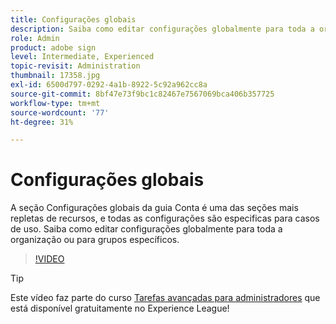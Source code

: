 ```yaml
---
title: Configurações globais
description: Saiba como editar configurações globalmente para toda a organização ou para grupos específicos
role: Admin
product: adobe sign
level: Intermediate, Experienced
topic-revisit: Administration
thumbnail: 17358.jpg
exl-id: 6500d797-0292-4a1b-8922-5c92a962cc8a
source-git-commit: 8bf47e73f9bc1c82467e7567069bca406b357725
workflow-type: tm+mt
source-wordcount: '77'
ht-degree: 31%

---
```


# Configurações globais

A seção Configurações globais da guia Conta é uma das seções mais repletas de recursos, e todas as configurações são especificas para casos de uso. Saiba como editar configurações globalmente para toda a organização ou para grupos específicos.

>[!VIDEO](https://video.tv.adobe.com/v/3412507?hidetitle=true)

>[!TIP]
>
>Este vídeo faz parte do curso [Tarefas avançadas para administradores](https://experienceleague.adobe.com/?recommended=Sign-A-1-2020.1) que está disponível gratuitamente no Experience League!
